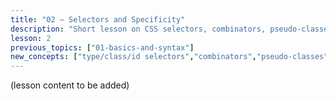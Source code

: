 ```yaml
---
title: "02 — Selectors and Specificity"
description: "Short lesson on CSS selectors, combinators, pseudo-classes, pseudo-elements, and specificity rules."
lesson: 2
previous_topics: ["01-basics-and-syntax"]
new_concepts: ["type/class/id selectors","combinators","pseudo-classes","pseudo-elements","specificity"]
---
```


(lesson content to be added)
